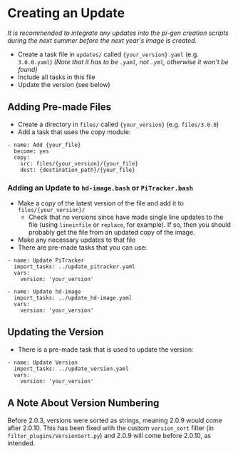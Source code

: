 # Creating an Update

*It is recommended to integrate any updates into the pi-gen creation scripts during the next summer before the next year's image is created.*

- Create a task file in `updates/` called `{your_version}.yaml` (e.g. `3.0.0.yaml`)
*(Note that it has to be `.yaml`, not `.yml`, otherwise it won't be found)*
- Include all tasks in this file
- Update the version (see below)


## Adding Pre-made Files

- Create a directory in `files/` called `{your_version}` (e.g. `files/3.0.0`)
- Add a task that uses the copy module:
```
- name: Add {your_file}
  become: yes
  copy:
    src: files/{your_version}/{your_file}
    dest: {destination_path}/{your_file}
```

### Adding an Update to `hd-image.bash` or `PiTracker.bash`

- Make a copy of the latest version of the file and add it to `files/{your_version}/`
  - Check that no versions since have made single line updates to the file (using `lineinfile` or `replace`, for example). If so, then you should probably get the file from an updated copy of the image.
- Make any necessary updates to that file
- There are pre-made tasks that you can use:
```
- name: Update PiTracker
  import_tasks: ../update_pitracker.yaml
  vars:
    version: 'your_version'
```
```
- name: Update hd-image
  import_tasks: ../update_hd-image.yaml
  vars:
    version: 'your_version'
```


## Updating the Version

- There is a pre-made task that is used to update the version:
```
- name: Update Version
  import_tasks: ../update_version.yaml
  vars:
    version: 'your_version'
```


## A Note About Version Numbering

Before 2.0.3, versions were sorted as strings, meaning 2.0.9 would come after 2.0.10.
This has been fixed with the custom `version_sort` filter (in `filter_plugins/VersionSort.py`) and 2.0.9 will come before 2.0.10, as intended.
